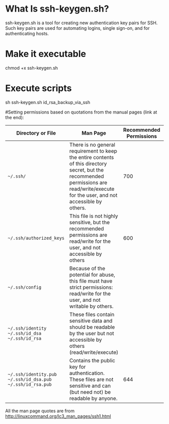 # What Is ssh-keygen.sh?
ssh-keygen.sh is a tool for creating new authentication key pairs for SSH. Such key pairs are used for automating logins, single sign-on, and for authenticating hosts.

# Make it executable
chmod +x ssh-keygen.sh

# Execute scripts
sh ssh-keygen.sh id_rsa_backup_via_ssh

#Setting permissions based on quotations from the manual pages (link at the end):
<div class="s-table-container">
<table class="s-table">
<thead>
<tr>
<th>Directory or File</th>
<th>Man Page</th>
<th>Recommended<br/>Permissions</th>
<th>Mandatory<br/>Permissions</th>
</tr>
</thead>
<tbody>
<tr>
<td><code>~/.ssh/</code></td>
<td>There is no general requirement to keep the entire contents of this directory secret, but the recommended permissions are read/write/execute for the user, and not accessible by others.</td>
<td>700</td>
<td></td>
</tr>
<tr>
<td><code>~/.ssh/authorized_keys</code></td>
<td>This file is not highly sensitive, but the recommended permissions are read/write for the user, and not accessible by others</td>
<td>600</td>
<td></td>
</tr>
<tr>
<td><code>~/.ssh/config</code></td>
<td>Because of the potential for abuse, this file must have strict permissions: read/write for the user, and not writable by others.</td>
<td></td>
<td>600</td>
</tr>
<tr>
<td><code>~/.ssh/identity</code><br/><code>~/.ssh/id_dsa</code><br/><code>~/.ssh/id_rsa</code></td>
<td>These files contain sensitive data and should be readable by the user but not accessible by others (read/write/execute)</td>
<td></td>
<td>600</td>
</tr>
<tr>
<td><code>~/.ssh/identity.pub</code><br/><code>~/.ssh/id_dsa.pub</code><br/><code>~/.ssh/id_rsa.pub</code></td>
<td>Contains the public key for authentication.  These files are not sensitive and can (but need not) be readable by anyone.</td>
<td>644</td>
<td></td>
</tr>
</tbody>
</table>
</div>
<p>All the man page quotes are from <a href="http://linuxcommand.org/lc3_man_pages/ssh1.html" rel="noreferrer">http://linuxcommand.org/lc3_man_pages/ssh1.html</a></p>
